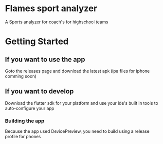 # Flames sport analyzer

A Sports analyzer for coach's for highschool teams

# Getting Started

## If you want to use the app

Goto the releases page and download the latest apk (ipa files for iphone comming soon)

## If you want to develop

Download the flutter sdk for your platform and use your ide's built in tools to auto-configure your app

### Building the app

Because the app used DevicePreview, you need to build using a release profile for phones
